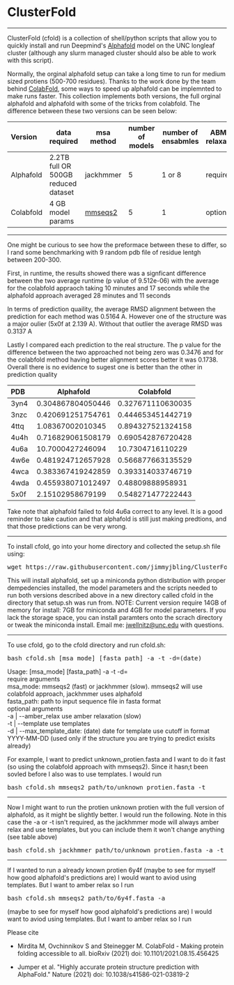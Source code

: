 # ClusterFold
-----------------

ClusterFold (cfold) is a collection of shell/python scripts that allow you to quickly install and run Deepmind's [Alphafold](https://github.com/deepmind/alphafold) model on the UNC longleaf cluster (although any slurm managed cluster should also be able to work with this script).

Normally, the orginal alphafold setup can take a long time to run for medium sized protiens (500-700 residues). Thanks to the work done by the team behind [ColabFold](https://github.com/sokrypton/ColabFold), some ways to speed up alphafold can be implemnted to make runs faster. This collection implements both versions, the full orginal alphafold and alphafold with some of the tricks from colabfold. The difference between these two versions can be seen below:

| Version | data required | msa method | number of models | number of ensabmles | ABMER relaxation | run speed
| :-------- | -------  | --------- | ------- | --------- | ----------- | ----------|
| Alphafold | 2.2TB full OR 500GB reduced dataset | jackhmmer | 5 | 1 or 8 | required | slow
| Colabfold | 4 GB model params | [mmseqs2](https://github.com/soedinglab/MMseqs2) | 5 | 1 | optional | fast
-----------------

One might be curious to see how the preformace between these to differ, so I rand some benchmarking with 9 random pdb file of residue lentgh between 200-300.
  
First, in runtime, the results showed there was a signficant difference between the two average runtime (p value of 9.512e-06) with the average for the colabfold appraoch taking 10 minutes and 17 seconds while the alphafold approach averaged 28 minutes and 11 seconds
  
In terms of prediction quaility, the average RMSD alignment between the prediction for each method was 0.5164 A. However one of the structure was a major oulier (5x0f at 2.139 A). Without that outlier the average RMSD was 0.3137 A
  
Lastly I compared each prediction to the real structure. The p value for the difference between the two approached not being zero was 0.3476 and for the colabfold method having better alignment scores better it was 0.1738. Overall there is no evidence to sugest one is better than the other in prediction quality

| PDB | Alphafold | Colabfold 
| :-------- | -------  | --------- |
| 3yn4 | 0.304867804050446 | 0.327671110630035
| 3nzc | 0.420691251754761 | 0.444653451442719
| 4ttq | 1.08367002010345 | 0.894327521324158
| 4u4h | 0.716829061508179 | 0.690542876720428
| 4u6a | 10.7000427246094 | 10.7304716110229
| 4w6e | 0.481924712657928 | 0.566877663135529
| 4wca | 0.383367419242859 | 0.393314033746719
| 4wda | 0.455938071012497 | 0.48809888958931
| 5x0f | 2.15102958679199 | 0.548271477222443
  
Take note that alphafold failed to fold 4u6a correct to any level. It is a good reminder to take caution and that alphafold is still just making predtions, and that those predictions can be very wrong.

-----------------

To install cfold, go into your home directory and collected the setup.sh file using:
<pre>
wget https://raw.githubusercontent.com/jimmyjbling/ClusterFold/main/setup.sh
</pre>

This will install alphafold, set up a miniconda python distribution with proper dempedencies installed, the model parameters and the scripts needed to run both versions described above in a new directory called cfold in the directory that setup.sh was run from. NOTE: Current version require 14GB of memory for install: 7GB for miniconda and 4GB for model parameters. If you lack the storage space, you can install paramters onto the scrach directory or tweak the miniconda install. Email me: jwellnitz@unc.edu with questions.

-----------------
To use cfold, go to the cfold directory and run cfold.sh:

<pre>
bash cfold.sh [msa_mode] [fasta_path] -a -t -d=(date)
</pre>

Usage: [msa_mode] [fasta_path] -a -t -d=<date>  
require arguments  
msa_mode:                          mmseqs2 (fast) or jackhmmer (slow). mmseqs2 will use colabfold approach, jackhmmer uses alphafold  
fasta_path:                        path to input sequence file in fasta format  
optional arguments  
-a | --amber_relax                 use amber relaxation (slow)  
-t | --template                    use templates  
-d | --max_template_date: (date)   date for template use cutoff in format YYYY-MM-DD (used only if the structure you are trying to predict exisits already)  

For example, I want to predict unknown_protien.fasta and I want to do it fast (so using the colabfold approach with mmseqs2). Since it hasn;t been sovled before I also was to use templates. I would run
  
<pre>
bash cfold.sh mmseqs2 path/to/unknown_protien.fasta -t
</pre>  
-----------------
Now I might want to run the protien unknown protien with the full version of alphafold, as it might be slightly better. I would run the following.
Note in this case the -a or -t isn't required, as the jackhmmer mode will always amber relax and use templates, but you can include them it won't change anything (see table above)
<pre>
bash cfold.sh jackhmmer path/to/unknown_protien.fasta -a -t
</pre>
-----------------
If I wanted to run a already known protien 6y4f (maybe to see for myself how good alphafold's predictions are) I would want to aviod using templates. But I want to amber relax so I run
  
<pre>
bash cfold.sh mmseqs2 path/to/6y4f.fasta -a
</pre>  
  
 (maybe to see for myself how good alphafold's predictions are) I would want to aviod using templates. But I want to amber relax so I run

Please cite

- Mirdita M, Ovchinnikov S and Steinegger M. ColabFold - Making protein folding accessible to all. 
bioRxiv (2021) doi: 10.1101/2021.08.15.456425

- Jumper et al. "Highly accurate protein structure prediction with AlphaFold."
Nature (2021) doi: 10.1038/s41586-021-03819-2
